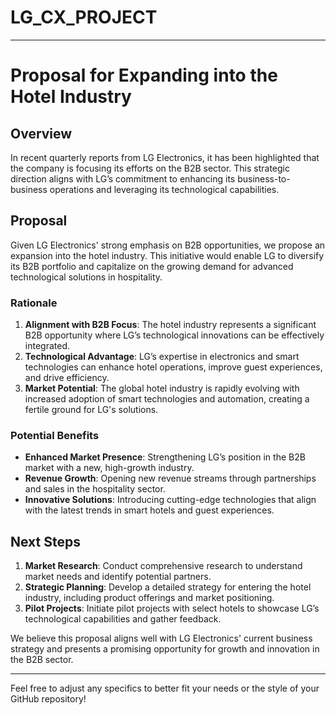 # LG_CX_PROJECT

---

# Proposal for Expanding into the Hotel Industry

## Overview

In recent quarterly reports from LG Electronics, it has been highlighted that the company is focusing its efforts on the B2B sector. This strategic direction aligns with LG’s commitment to enhancing its business-to-business operations and leveraging its technological capabilities.

## Proposal

Given LG Electronics' strong emphasis on B2B opportunities, we propose an expansion into the hotel industry. This initiative would enable LG to diversify its B2B portfolio and capitalize on the growing demand for advanced technological solutions in hospitality.

### Rationale

1. **Alignment with B2B Focus**: The hotel industry represents a significant B2B opportunity where LG’s technological innovations can be effectively integrated.
2. **Technological Advantage**: LG’s expertise in electronics and smart technologies can enhance hotel operations, improve guest experiences, and drive efficiency.
3. **Market Potential**: The global hotel industry is rapidly evolving with increased adoption of smart technologies and automation, creating a fertile ground for LG's solutions.

### Potential Benefits

- **Enhanced Market Presence**: Strengthening LG’s position in the B2B market with a new, high-growth industry.
- **Revenue Growth**: Opening new revenue streams through partnerships and sales in the hospitality sector.
- **Innovative Solutions**: Introducing cutting-edge technologies that align with the latest trends in smart hotels and guest experiences.

## Next Steps

1. **Market Research**: Conduct comprehensive research to understand market needs and identify potential partners.
2. **Strategic Planning**: Develop a detailed strategy for entering the hotel industry, including product offerings and market positioning.
3. **Pilot Projects**: Initiate pilot projects with select hotels to showcase LG’s technological capabilities and gather feedback.

We believe this proposal aligns well with LG Electronics' current business strategy and presents a promising opportunity for growth and innovation in the B2B sector.

---

Feel free to adjust any specifics to better fit your needs or the style of your GitHub repository!
